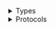 <details>
<summary>Types</summary>

  - [Configuration](/Configuration)
  - [Configuration.Paws](/Configuration_Paws)
  - [Configuration.Paws.Color](/Configuration_Paws_Color)
  - [Configuration.Paws.Color.Radius](/Configuration_Paws_Color_Radius)
  - [DocumentIDWrappable.String.DocumentReference.DocumentIDProtocol.DocumentID](/DocumentIDWrappable_String_DocumentReference_DocumentIDProtocol_DocumentID)
  - [ExplicitNull](/ExplicitNull)
  - [ExplicitNull.ExplicitNull.ExplicitNull.ExplicitNull.Swift4ExplicitNull](/ExplicitNull_ExplicitNull_ExplicitNull_ExplicitNull_Swift4ExplicitNull)
  - [Firestore.Decoder](/Firestore_Decoder)
  - [Firestore.Encoder](/Firestore_Encoder)
  - [FirestoreDecodingError](/FirestoreDecodingError)
  - [FirestoreDecodingError.FirestoreEncodingError](/FirestoreDecodingError_FirestoreEncodingError)
  - [Interpreter](/Interpreter)
  - [Interpreter.Interpreter.Options](/Interpreter_Interpreter_Options)
  - [InterpreterError](/InterpreterError)
  - [MetalDelegate](/MetalDelegate)
  - [MetalDelegate.MetalDelegate.Options](/MetalDelegate_MetalDelegate_Options)
  - [MetalDelegate.MetalDelegate.Options.ThreadWaitType](/MetalDelegate_MetalDelegate_Options_ThreadWaitType)
  - [Monkey](/Monkey)
  - [MonkeyPawDrawer](/MonkeyPawDrawer)
  - [MonkeyPaws](/MonkeyPaws)
  - [QuantizationParameters](/QuantizationParameters)
  - [Runtime](/Runtime)
  - [ServerTimestampWrappable.Date.NSDate.Timestamp.ServerTimestamp](/ServerTimestampWrappable_Date_NSDate_Timestamp_ServerTimestamp)
  - [ServerTimestampWrappable.Date.NSDate.Timestamp.ServerTimestamp.Swift4ServerTimestamp](/ServerTimestampWrappable_Date_NSDate_Timestamp_ServerTimestamp_Swift4ServerTimestamp)
  - [Tensor](/Tensor)
  - [Tensor.Tensor.DataType](/Tensor_Tensor_DataType)
  - [Tensor.Tensor.DataType.Tensor.Shape](/Tensor_Tensor_DataType_Tensor_Shape)

</details>

<details>
<summary>Protocols</summary>

  - [Delegate](/Delegate)
  - [DocumentIDWrappable](/DocumentIDWrappable)
  - [ServerTimestampWrappable](/ServerTimestampWrappable)

</details>
